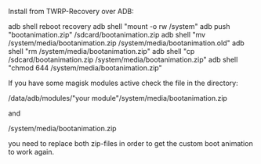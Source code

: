 Install from TWRP-Recovery over ADB:

adb shell reboot recovery
adb shell "mount -o rw /system"
adb push "bootanimation.zip" /sdcard/bootanimation.zip
adb shell "mv /system/media/bootanimation.zip /system/media/bootanimation.old"
adb shell "rm /system/media/bootanimation.zip"
adb shell "cp /sdcard/bootanimation.zip /system/media/bootanimation.zip"
adb shell "chmod 644 /system/media/bootanimation.zip"



If you have some magisk modules active check the file in the directory:

/data/adb/modules/"your module"/system/media/bootanimation.zip

and

/system/media/bootanimation.zip

you need to replace both zip-files in order to get the custom boot animation to work again.
